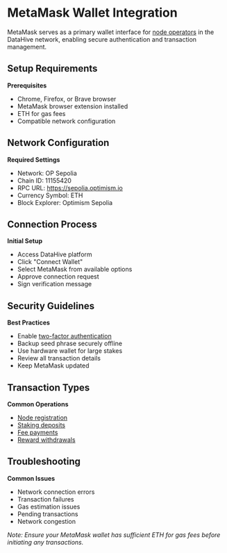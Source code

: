 # MetaMask Wallet Integration

MetaMask serves as a primary wallet interface for [node operators](/docs/onboarding/nodes.md) in the DataHive network, enabling secure authentication and transaction management.

## Setup Requirements

**Prerequisites**
- Chrome, Firefox, or Brave browser
- MetaMask browser extension installed
- ETH for gas fees
- Compatible network configuration

## Network Configuration

**Required Settings**
- Network: OP Sepolia
- Chain ID: 11155420
- RPC URL: https://sepolia.optimism.io
- Currency Symbol: ETH
- Block Explorer: Optimism Sepolia

## Connection Process

**Initial Setup**
- Access DataHive platform
- Click "Connect Wallet"
- Select MetaMask from available options
- Approve connection request
- Sign verification message

## Security Guidelines

**Best Practices**
- Enable [two-factor authentication](/docs/onboarding/security/2fa.md)
- Backup seed phrase securely offline
- Use hardware wallet for large stakes
- Review all transaction details
- Keep MetaMask updated

## Transaction Types

**Common Operations**
- [Node registration](/docs/onboarding/registration.md)
- [Staking deposits](/docs/onboarding/staking/deposits.md)
- [Fee payments](/docs/onboarding/fees.md)
- [Reward withdrawals](/docs/onboarding/rewards/withdrawal.md)

## Troubleshooting

**Common Issues**
- Network connection errors
- Transaction failures
- Gas estimation issues
- Pending transactions
- Network congestion

*Note: Ensure your MetaMask wallet has sufficient ETH for gas fees before initiating any transactions.*
